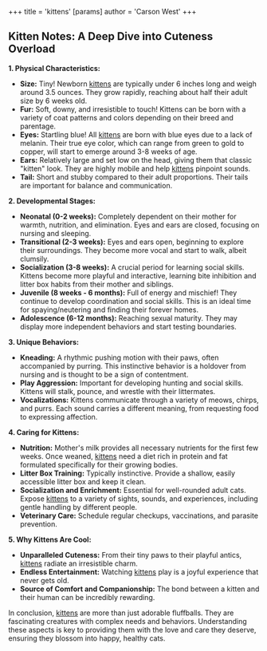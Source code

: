 +++
 title = 'kittens'
[params]
	author = 'Carson West'
+++
## Kitten Notes: A Deep Dive into Cuteness Overload 

**1. Physical Characteristics:**

* **Size:** Tiny!  Newborn [kittens](./../kittens/) are typically under 6 inches long and weigh around 3.5 ounces. They grow rapidly, reaching about half their adult size by 6 weeks old.
* **Fur:** Soft, downy, and irresistible to touch! Kittens can be born with a variety of coat patterns and colors depending on their breed and parentage.
* **Eyes:**  Startling blue! All [kittens](./../kittens/) are born with blue eyes due to a lack of melanin. Their true eye color, which can range from green to gold to copper, will start to emerge around 3-8 weeks of age.
* **Ears:** Relatively large and set low on the head, giving them that classic "kitten" look. They are highly mobile and help [kittens](./../kittens/) pinpoint sounds. 
* **Tail:**  Short and stubby compared to their adult proportions. Their tails are important for balance and communication.

**2.  Developmental Stages:**

* **Neonatal (0-2 weeks):** Completely dependent on their mother for warmth, nutrition, and elimination.  Eyes and ears are closed, focusing on nursing and sleeping.
* **Transitional (2-3 weeks):**  Eyes and ears open, beginning to explore their surroundings. They become more vocal and start to walk, albeit clumsily.  
* **Socialization (3-8 weeks):** A crucial period for learning social skills. Kittens become more playful and interactive, learning bite inhibition and litter box habits from their mother and siblings. 
* **Juvenile (8 weeks - 6 months):**  Full of energy and mischief!  They continue to develop coordination and social skills. This is an ideal time for spaying/neutering and finding their forever homes. 
* **Adolescence (6-12 months):** Reaching sexual maturity.  They may display more independent behaviors and start testing boundaries. 

**3.  Unique Behaviors:**

* **Kneading:** A rhythmic pushing motion with their paws, often accompanied by purring. This instinctive behavior is a holdover from nursing and is thought to be a sign of contentment. 
* **Play Aggression:**  Important for developing hunting and social skills.  Kittens will stalk, pounce, and wrestle with their littermates. 
* **Vocalizations:**  Kittens communicate through a variety of meows, chirps, and purrs. Each sound carries a different meaning, from requesting food to expressing affection.

**4. Caring for Kittens:**

* **Nutrition:**  Mother's milk provides all necessary nutrients for the first few weeks.  Once weaned, [kittens](./../kittens/) need a diet rich in protein and fat formulated specifically for their growing bodies. 
* **Litter Box Training:** Typically instinctive. Provide a shallow, easily accessible litter box and keep it clean. 
* **Socialization and Enrichment:**  Essential for well-rounded adult cats.  Expose [kittens](./../kittens/) to a variety of sights, sounds, and experiences, including gentle handling by different people. 
* **Veterinary Care:**  Schedule regular checkups, vaccinations, and parasite prevention.  

**5.  Why Kittens Are Cool:**

* **Unparalleled Cuteness:**  From their tiny paws to their playful antics, [kittens](./../kittens/) radiate an irresistible charm. 
* **Endless Entertainment:** Watching [kittens](./../kittens/) play is a joyful experience that never gets old. 
* **Source of Comfort and Companionship:**  The bond between a kitten and their human can be incredibly rewarding. 

In conclusion, [kittens](./../kittens/) are more than just adorable fluffballs.  They are fascinating creatures with complex needs and behaviors. Understanding these aspects is key to providing them with the love and care they deserve,  ensuring they blossom into happy, healthy cats. 
